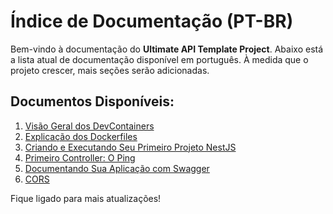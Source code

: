 # Índice de Documentação (PT-BR)

Bem-vindo à documentação do **Ultimate API Template Project**. Abaixo está a lista atual de documentação disponível em português. À medida que o projeto crescer, mais seções serão adicionadas.

## Documentos Disponíveis:

1. [Visão Geral dos DevContainers](devcontainers.md)
2. [Explicação dos Dockerfiles](dockerfiles.md)
3. [Criando e Executando Seu Primeiro Projeto NestJS](creating-project.md)
4. [Primeiro Controller: O Ping](first-controller.md)
5. [Documentando Sua Aplicação com Swagger](documentation.md)
6. [CORS](cors.md)

Fique ligado para mais atualizações!
